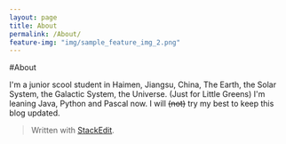 ```yaml
---
layout: page
title: About
permalink: /About/
feature-img: "img/sample_feature_img_2.png"
---
```


#About

I'm a junior scool student in Haimen, Jiangsu, China, The Earth, the Solar System, the Galactic System, the Universe. (Just for Little Greens)
I'm leaning Java, Python and Pascal now. I will ~~(not)~~ try my best to keep this blog updated.

> Written with [StackEdit](https://stackedit.io/).